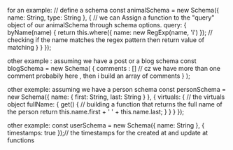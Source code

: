 for an example:
// define a schema
const animalSchema = new Schema({ name: String, type: String },
  {
  // we can Assign a function to the "query" object of our animalSchema through schema options.
    query: {
      byName(name) {
        return this.where({ name: new RegExp(name, 'i') }); // checking if the name matches the regex pattern then return value of matching
      }
    }
  });

other example :
assuming we have a post or a blog schema 
const blogSchema  =  new Schema(
    {
        comments : [] // cz we have more than one comment probabily here , then i build an array of comments
    }
);

other exemple:
assuming we have a person schema 
const personSchema = new Schema({
  name: {
    first: String,
    last: String
  }
}, {
  virtuals: { // the virtuals object 
    fullName: { 
      get() { // building a function that returns the full name of the person
        return this.name.first + ' ' + this.name.last;
      }
    }
  }
});

other example:
const userSchema = new Schema({ name: String }, { timestamps: true });// the timestamps for the created at and update at functions 
